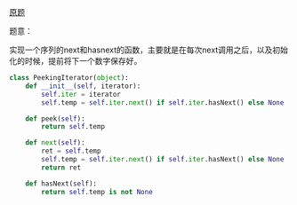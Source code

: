 [原题](https://leetcode.com/problems/peeking-iterator/)


题意：


实现一个序列的next和hasnext的函数，主要就是在每次next调用之后，以及初始化的时候，提前将下一个数字保存好。


```Python
class PeekingIterator(object):
    def __init__(self, iterator):
        self.iter = iterator
        self.temp = self.iter.next() if self.iter.hasNext() else None

    def peek(self):
        return self.temp

    def next(self):
        ret = self.temp
        self.temp = self.iter.next() if self.iter.hasNext() else None
        return ret

    def hasNext(self):
        return self.temp is not None
```